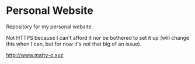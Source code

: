 # Personal Website
Repository for my personal website.

Not HTTPS because I can't afford it nor be bothered to set it up (will change this when I can, but for now it's not that big of an issue).

http://www.matty-o.xyz

